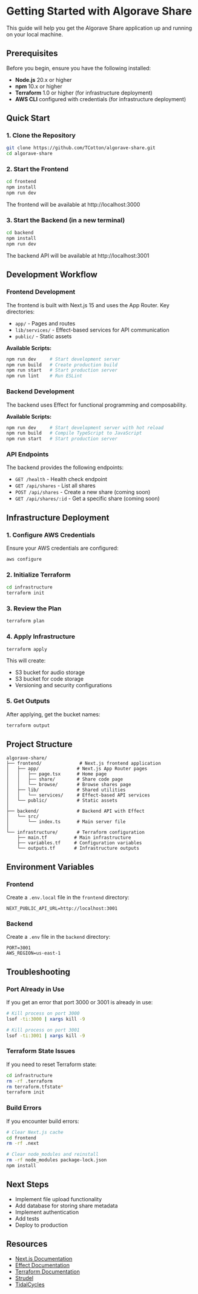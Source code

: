 # Getting Started with Algorave Share

This guide will help you get the Algorave Share application up and running on your local machine.

## Prerequisites

Before you begin, ensure you have the following installed:

- **Node.js** 20.x or higher
- **npm** 10.x or higher
- **Terraform** 1.0 or higher (for infrastructure deployment)
- **AWS CLI** configured with credentials (for infrastructure deployment)

## Quick Start

### 1. Clone the Repository

```bash
git clone https://github.com/TCotton/algorave-share.git
cd algorave-share
```

### 2. Start the Frontend

```bash
cd frontend
npm install
npm run dev
```

The frontend will be available at http://localhost:3000

### 3. Start the Backend (in a new terminal)

```bash
cd backend
npm install
npm run dev
```

The backend API will be available at http://localhost:3001

## Development Workflow

### Frontend Development

The frontend is built with Next.js 15 and uses the App Router. Key directories:

- `app/` - Pages and routes
- `lib/services/` - Effect-based services for API communication
- `public/` - Static assets

**Available Scripts:**

```bash
npm run dev     # Start development server
npm run build   # Create production build
npm run start   # Start production server
npm run lint    # Run ESLint
```

### Backend Development

The backend uses Effect for functional programming and composability.

**Available Scripts:**

```bash
npm run dev     # Start development server with hot reload
npm run build   # Compile TypeScript to JavaScript
npm run start   # Start production server
```

### API Endpoints

The backend provides the following endpoints:

- `GET /health` - Health check endpoint
- `GET /api/shares` - List all shares
- `POST /api/shares` - Create a new share (coming soon)
- `GET /api/shares/:id` - Get a specific share (coming soon)

## Infrastructure Deployment

### 1. Configure AWS Credentials

Ensure your AWS credentials are configured:

```bash
aws configure
```

### 2. Initialize Terraform

```bash
cd infrastructure
terraform init
```

### 3. Review the Plan

```bash
terraform plan
```

### 4. Apply Infrastructure

```bash
terraform apply
```

This will create:
- S3 bucket for audio storage
- S3 bucket for code storage
- Versioning and security configurations

### 5. Get Outputs

After applying, get the bucket names:

```bash
terraform output
```

## Project Structure

```
algorave-share/
├── frontend/              # Next.js frontend application
│   ├── app/              # Next.js App Router pages
│   │   ├── page.tsx      # Home page
│   │   ├── share/        # Share code page
│   │   └── browse/       # Browse shares page
│   ├── lib/              # Shared utilities
│   │   └── services/     # Effect-based API services
│   └── public/           # Static assets
│
├── backend/              # Backend API with Effect
│   └── src/
│       └── index.ts      # Main server file
│
└── infrastructure/       # Terraform configuration
    ├── main.tf          # Main infrastructure
    ├── variables.tf     # Configuration variables
    └── outputs.tf       # Infrastructure outputs
```

## Environment Variables

### Frontend

Create a `.env.local` file in the `frontend` directory:

```env
NEXT_PUBLIC_API_URL=http://localhost:3001
```

### Backend

Create a `.env` file in the `backend` directory:

```env
PORT=3001
AWS_REGION=us-east-1
```

## Troubleshooting

### Port Already in Use

If you get an error that port 3000 or 3001 is already in use:

```bash
# Kill process on port 3000
lsof -ti:3000 | xargs kill -9

# Kill process on port 3001
lsof -ti:3001 | xargs kill -9
```

### Terraform State Issues

If you need to reset Terraform state:

```bash
cd infrastructure
rm -rf .terraform
rm terraform.tfstate*
terraform init
```

### Build Errors

If you encounter build errors:

```bash
# Clear Next.js cache
cd frontend
rm -rf .next

# Clear node_modules and reinstall
rm -rf node_modules package-lock.json
npm install
```

## Next Steps

- Implement file upload functionality
- Add database for storing share metadata
- Implement authentication
- Add tests
- Deploy to production

## Resources

- [Next.js Documentation](https://nextjs.org/docs)
- [Effect Documentation](https://effect.website/)
- [Terraform Documentation](https://www.terraform.io/docs)
- [Strudel](https://strudel.cc/)
- [TidalCycles](https://tidalcycles.org/)
